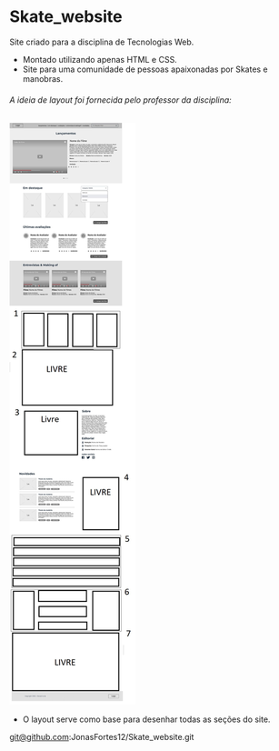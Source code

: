 # Skate_website
Site criado para a disciplina de Tecnologias Web.

 - Montado utilizando apenas HTML e CSS.
 - Site para uma comunidade de pessoas apaixonadas por Skates e manobras. 

###### A ideia de layout foi fornecida pelo professor da disciplina:
![img](/imgs/Trabalho1_paginas_de_videos.jpg)

 - O layout serve como base para desenhar todas as seções do site.

git@github.com:JonasFortes12/Skate_website.git